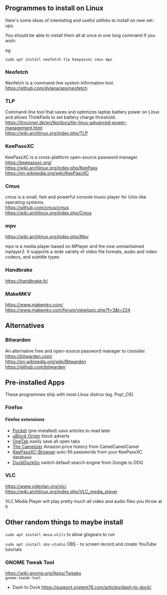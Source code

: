 ## Programmes to install on Linux

Here's some ideas of interesting and useful utilities to install on new set-ups.

You should be able to install them all at once in one long command if you wish:

eg

``sudo apt install neofetch tlp keepassxc cmus mpv``


### Neofetch

Neofetch is a command-line system information tool.  
https://github.com/dylanaraps/neofetch  


### TLP

Command-line tool that saves and optimizes laptop battery power on Linux and allows ThinkPads to set battery charge threshold.  
https://linrunner.de/en/tlp/docs/tlp-linux-advanced-power-management.html  
https://wiki.archlinux.org/index.php/TLP  

### KeePassXC

KeePassXC is a cross-platform open-source password manager.  
https://keepassxc.org/  
https://wiki.archlinux.org/index.php/KeePass  
https://en.wikipedia.org/wiki/KeePassXC  



### Cmus

cmus is a small, fast and powerful console music player for Unix-like operating systems.  
https://github.com/cmus/cmus  
https://wiki.archlinux.org/index.php/Cmus  


### mpv

https://wiki.archlinux.org/index.php/Mpv

mpv is a media player based on MPlayer and the now unmaintained mplayer2. It supports a wide variety of video file formats, audio and video codecs, and subtitle types

### Handbrake
https://handbrake.fr/

### MakeMKV
https://www.makemkv.com/  
https://www.makemkv.com/forum/viewtopic.php?f=3&t=224


## Alternatives

### Bitwarden

An alternative free and open-source password manager to consider.  
https://bitwarden.com/  
https://en.wikipedia.org/wiki/Bitwarden  
https://github.com/bitwarden  


## Pre-installed Apps

These programmes ship with most Linux distros (eg. Pop!_OS)



### Firefox

#### Firefox extensions

- [Pocket](https://getpocket.com/firefox/) (pre-installed) save articles to read later
- [uBlock Origin](https://addons.mozilla.org/en-GB/firefox/addon/ublock-origin/) block adverts
- [OneTab](https://addons.mozilla.org/en-GB/firefox/addon/onetab/) easily save all open tabs 
- [The Camelizer](https://addons.mozilla.org/en-GB/firefox/addon/the-camelizer-price-history-ch/) Amazon price history from CamelCamelCamel
- [KeePassXC-Browser](https://addons.mozilla.org/en-GB/firefox/addon/keepassxc-browser/) auto-fill passwords from your KeePassXC database
- [DuckDuckGo](https://addons.mozilla.org/en-US/firefox/addon/duckduckgo-for-firefox/) switch default search engine from Google to DDG

### VLC

https://www.videolan.org/vlc/
https://wiki.archlinux.org/index.php/VLC_media_player

VLC Media Player will play pretty much all video and audio files you throw at it



## Other random things to maybe install

`sudo apt install mesa-utils`
to allow glxgears to run

`sudo apt install obs-studio`
OBS - to screen record and create YouTube tutorials

### GNOME Tweak Tool  
https://wiki.gnome.org/Apps/Tweaks  
`gnome-tweak-tool`

- Dash to Dock
https://support.system76.com/articles/dash-to-dock/


